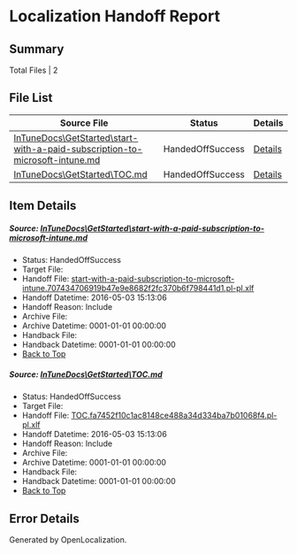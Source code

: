 # <a name='report-top'></a> Localization Handoff Report

## Summary
 Total Files | 2

## File List
 Source File | Status | Details 
 ----------- | ------ | ------- 
 [InTuneDocs\GetStarted\start-with-a-paid-subscription-to-microsoft-intune.md](https://github.com/Microsoft/IntuneDocs-pr/blob/637dade7d1a50239b8309c1b052a05f0e8b2f683/InTuneDocs/GetStarted/start-with-a-paid-subscription-to-microsoft-intune.md) | HandedOffSuccess | [Details](#e82635338f54106c0b2be02628b0a1a79a8a4d7d525)
 [InTuneDocs\GetStarted\TOC.md](https://github.com/Microsoft/IntuneDocs-pr/blob/637dade7d1a50239b8309c1b052a05f0e8b2f683/InTuneDocs/GetStarted/TOC.md) | HandedOffSuccess | [Details](#4e26e456443f7c9b0024ed1d84c7836e6cd6df6b527)

## Item Details
##### <a name='e82635338f54106c0b2be02628b0a1a79a8a4d7d525'></a> Source: [InTuneDocs\GetStarted\start-with-a-paid-subscription-to-microsoft-intune.md](https://github.com/Microsoft/IntuneDocs-pr/blob/637dade7d1a50239b8309c1b052a05f0e8b2f683/InTuneDocs/GetStarted/start-with-a-paid-subscription-to-microsoft-intune.md)
* Status: HandedOffSuccess
* Target File: 
* Handoff File: [start-with-a-paid-subscription-to-microsoft-intune.707434706919b47e9e8682f2fc370b6f798441d1.pl-pl.xlf](https://github.com/Microsoft/EM.handoff/blob/08e7389cc048fd528bde686df5efd3c34573f14c/ol-handoff/Microsoft/IntuneDocs-pr.pl-pl/master/start-with-a-paid-subscription-to-microsoft-intune.707434706919b47e9e8682f2fc370b6f798441d1.pl-pl.xlf)
* Handoff Datetime: 2016-05-03 15:13:06
* Handoff Reason: Include
* Archive File: 
* Archive Datetime: 0001-01-01 00:00:00
* Handback File: 
* Handback Datetime: 0001-01-01 00:00:00
* [Back to Top](#report-top)

##### <a name='4e26e456443f7c9b0024ed1d84c7836e6cd6df6b527'></a> Source: [InTuneDocs\GetStarted\TOC.md](https://github.com/Microsoft/IntuneDocs-pr/blob/637dade7d1a50239b8309c1b052a05f0e8b2f683/InTuneDocs/GetStarted/TOC.md)
* Status: HandedOffSuccess
* Target File: 
* Handoff File: [TOC.fa7452f10c1ac8148ce488a34d334ba7b01068f4.pl-pl.xlf](https://github.com/Microsoft/EM.handoff/blob/08e7389cc048fd528bde686df5efd3c34573f14c/ol-handoff/Microsoft/IntuneDocs-pr.pl-pl/master/TOC.fa7452f10c1ac8148ce488a34d334ba7b01068f4.pl-pl.xlf)
* Handoff Datetime: 2016-05-03 15:13:06
* Handoff Reason: Include
* Archive File: 
* Archive Datetime: 0001-01-01 00:00:00
* Handback File: 
* Handback Datetime: 0001-01-01 00:00:00
* [Back to Top](#report-top)


## Error Details

Generated by OpenLocalization.
